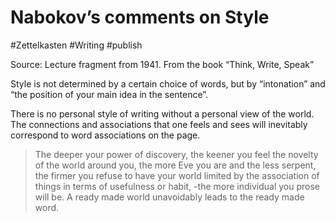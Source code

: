 # Nabokov’s comments on Style
#Zettelkasten #Writing #publish

Source: Lecture fragment from 1941. From the book “Think, Write, Speak”

Style is not determined by a certain choice of words, but by “intonation” and “the position of your main idea in the sentence”.

There is no personal style of writing without a personal view of the world. The connections and associations that one feels and sees will inevitably correspond to word associations on the page.

> The deeper your power of discovery, the keener you feel the novelty of the world around you, the more Eve you are and the less serpent, the firmer you refuse to have your world limited by the association of things in terms of usefulness or habit, -the more individual you prose will be. A ready made world unavoidably leads to the ready made word.   